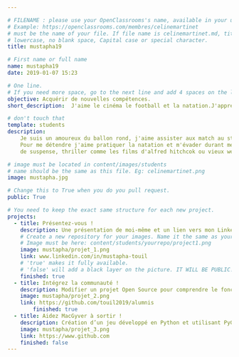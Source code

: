 ```yaml
---

# FILENAME : please use your OpenClassrooms's name, available in your url.
# Example: https://openclassrooms.com/membres/celinemartinet
# must be the name of your file. If file name is celinemartinet.md, title is celinemartinet.
# lowercase, no blank space, Capital case or special character.
title: mustapha19

# First name or full name
name: mustapha19
date: 2019-01-07 15:23

# One line.
# If you need more space, go to the next line and add 4 spaces on the left, as in 'description'.
objective: Acquérir de nouvelles compétences.
short_description:  J'aime le cinéma le football et la natation.J'apprends à coder afin d'avoir une meilleure employabilité.

# don't touch that
template: students
description:
    Je suis un amoureux du ballon rond, j'aime assister aux match au stade, sentir la ferveur,les cris d'encouragement.
    Pour me détendre j'aime pratiquer la natation et m'évader durant mes longueurs. Pour terminer, j'aime les films d'actions,
    de suspense, thriller comme les films d'alfred hitchcok ou vieux westerne spaghetti.

# image must be located in content/images/students
# name should be the same as this file. Eg: celinemartinet.png
image: mustapha.jpg

# Change this to True when you do you pull request.
public: True

# You need to keep the exact same structure for each new project.
projects:
  - title: Présentez-vous !
    description: Une présentation de moi-même et un lien vers mon LinkedIn.
    # Create a new repository for your images. Name it the same as your nickname and profile picture.
    # Image must be here: content/students/yourrepo/project1.png
    image: mustapha/projet_1.png
    link: www.linkedin.com/in/mustapha-touil
    # 'true' makes it fully available.
    # 'false' will add a black layer on the picture. IT WILL BE PUBLIC!
    finished: true
  - title: Intégrez la communauté !
    description: Modifier un projet Open Source pour comprendre le fonctionnement de Git, de Github et des pull requests. 
    image: mustapha/projet_2.png
    link: https://github.com/touil2019/alumnis
	    finished: true
  - title: Aidez MacGyver à sortir !
    description: Création d’un jeu développé en Python et utilisant PyGame.
    image: mustapha/projet_3.png
    link: https://www.github.com
    finished: false
---
```

